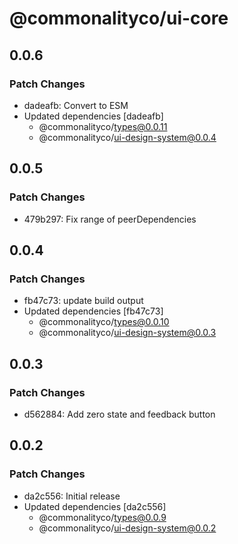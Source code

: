 # @commonalityco/ui-core

## 0.0.6

### Patch Changes

- dadeafb: Convert to ESM
- Updated dependencies [dadeafb]
  - @commonalityco/types@0.0.11
  - @commonalityco/ui-design-system@0.0.4

## 0.0.5

### Patch Changes

- 479b297: Fix range of peerDependencies

## 0.0.4

### Patch Changes

- fb47c73: update build output
- Updated dependencies [fb47c73]
  - @commonalityco/types@0.0.10
  - @commonalityco/ui-design-system@0.0.3

## 0.0.3

### Patch Changes

- d562884: Add zero state and feedback button

## 0.0.2

### Patch Changes

- da2c556: Initial release
- Updated dependencies [da2c556]
  - @commonalityco/types@0.0.9
  - @commonalityco/ui-design-system@0.0.2
